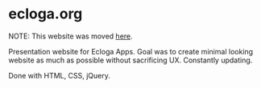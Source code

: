# ecloga.org

NOTE: This website was moved [here](https://www.lazarjelic.com/ecloga).

Presentation website for Ecloga Apps. Goal was to create minimal looking website as much as possible without sacrificing UX. Constantly updating.

Done with HTML, CSS, jQuery.
